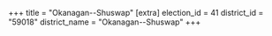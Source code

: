 +++
title = "Okanagan--Shuswap"
[extra]
election_id = 41
district_id = "59018"
district_name = "Okanagan--Shuswap"
+++

